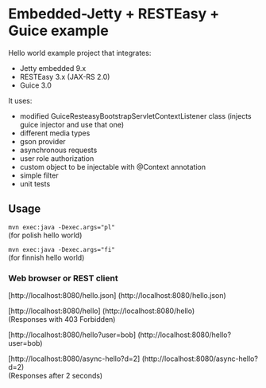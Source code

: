 Embedded-Jetty + RESTEasy + Guice example
========================== 

Hello world example project that integrates:
- Jetty embedded 9.x
- RESTEasy 3.x (JAX-RS 2.0)
- Guice 3.0


It uses:
- modified GuiceResteasyBootstrapServletContextListener class (injects guice injector and use that one)
- different media types
- gson provider
- asynchronous requests
- user role authorization
- custom object to be injectable with @Context annotation
- simple filter
- unit tests


## Usage

`mvn exec:java -Dexec.args="pl"`
<br /> (for polish hello world)

`mvn exec:java -Dexec.args="fi"`
<br /> (for finnish hello world)

### Web browser or REST client

[http://localhost:8080/hello.json] (http://localhost:8080/hello.json)

[http://localhost:8080/hello] (http://localhost:8080/hello)
<br /> (Responses with 403 Forbidden)

[http://localhost:8080/hello?user=bob] (http://localhost:8080/hello?user=bob)

[http://localhost:8080/async-hello?d=2] (http://localhost:8080/async-hello?d=2)
<br /> (Responses after 2 seconds)

